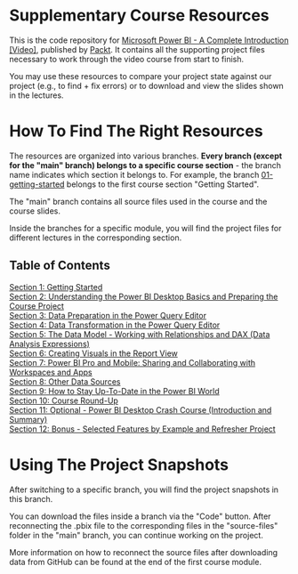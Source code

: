 # Supplementary Course Resources

This is the code repository for [Microsoft Power BI - A Complete Introduction [Video]](https://www.packtpub.com/product/microsoft-power-bi-a-complete-introduction-2022-edition-video/9781789959031), published by [Packt](https://www.packtpub.com/?utm_source=github). It contains all the supporting project files necessary to work through the video course from start to finish.

You may use these resources to compare your project state against our project (e.g., to find + fix errors) or to download and view the slides shown in the lectures.

# How To Find The Right Resources

The resources are organized into various branches. **Every branch (except for the "main" branch) belongs to a specific course section** - the branch name indicates which section it belongs to. For example, the branch [01-getting-started](https://github.com/PacktPublishing/Microsoft-Power-BI---A-Complete-Introduction-2023-EDITION/tree/01-getting-started) belongs to the first course section "Getting Started".

The "main" branch contains all source files used in the course and the course slides.

Inside the branches for a specific module, you will find the project files for different lectures in the corresponding section.
## Table of Contents
[Section 1: Getting Started](https://github.com/PacktPublishing/Microsoft-Power-BI---A-Complete-Introduction-2023-EDITION/tree/01-getting-started)</br>
[Section 2: Understanding the Power BI Desktop Basics and Preparing the Course Project](https://github.com/PacktPublishing/Microsoft-Power-BI---A-Complete-Introduction-2023-EDITION/tree/02-understanding-the-basics)</br>
[Section 3: Data Preparation in the Power Query Editor](https://github.com/PacktPublishing/Microsoft-Power-BI---A-Complete-Introduction-2023-EDITION/tree/03-data-preparation-query-editor)</br>
[Section 4: Data Transformation in the Power Query Editor](https://github.com/PacktPublishing/Microsoft-Power-BI---A-Complete-Introduction-2023-EDITION/tree/04-data-transformation-query-editor)</br>
[Section 5: The Data Model - Working with Relationships and DAX (Data Analysis Expressions)](https://github.com/PacktPublishing/Microsoft-Power-BI---A-Complete-Introduction-2023-EDITION/tree/05-data-model-dax-and-relationships)</br>
[Section 6: Creating Visuals in the Report View](https://github.com/PacktPublishing/Microsoft-Power-BI---A-Complete-Introduction-2023-EDITION/tree/06-creating-visuals-report-view)</br>
[Section 7: Power BI Pro and Mobile: Sharing and Collaborating with Workspaces and Apps](https://github.com/PacktPublishing/Microsoft-Power-BI---A-Complete-Introduction-2023-EDITION/tree/07-pro-and-mobile)</br>
[Section 8: Other Data Sources](https://github.com/PacktPublishing/Microsoft-Power-BI---A-Complete-Introduction-2023-EDITION/tree/08-other-data-sources)</br>
[Section 9: How to Stay Up-To-Date in the Power BI World](https://github.com/PacktPublishing/Microsoft-Power-BI---A-Complete-Introduction-2023-EDITION/tree/09-how-to-stay-up-to-date-in-the-power-bi-world)</br>
[Section 10: Course Round-Up](https://github.com/PacktPublishing/Microsoft-Power-BI---A-Complete-Introduction-2023-EDITION/tree/10-course-roundup)</br>
[Section 11: Optional - Power BI Desktop Crash Course (Introduction and Summary)](https://github.com/PacktPublishing/Microsoft-Power-BI---A-Complete-Introduction-2023-EDITION/tree/11-Optional-Power-BI-Desktop-Crash-Course-Introduction-and-Summary)</br>
[Section 12: Bonus - Selected Features by Example and Refresher Project](https://github.com/PacktPublishing/Microsoft-Power-BI---A-Complete-Introduction-2023-EDITION/tree/12-bonus-selected-features-by-example-and-refresher-project)</br>

# Using The Project Snapshots

After switching to a specific branch, you will find the project snapshots in this branch.

You can download the files inside a branch via the "Code" button. After reconnecting the .pbix file to the corresponding files in the "source-files" folder in the "main" branch, you can continue working on the project.

More information on how to reconnect the source files after downloading data from GitHub can be found at the end of the first course module.
